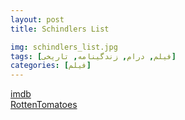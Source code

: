 ```yaml
---
layout: post
title: Schindlers List

img: schindlers_list.jpg
tags: [فیلم, درام, زندگینامه, تاریخی]
categories: [فیلم]
---
```


[imdb](https://www.imdb.com/title/tt0108052/)  
[RottenTomatoes](https://www.rottentomatoes.com/m/schindlers_list)
